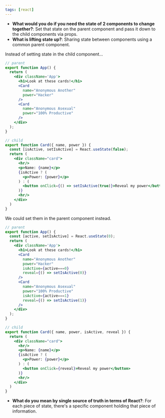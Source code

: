 ```yaml
---
tags: [react]
---
```

- **What would you do if you need the state of 2 components to change together?**: Set that state on the parent component and pass it down to the child components via props.
- **What is lifting state up?**: Sharing state between components using a common parent component.

Instead of setting state in the child component...

```jsx
// parent
export function App() {
  return (
    <div className='App'>
      <h1>Look at these cards!</h1>
      <Card
        name="Anonymous Another"
        power="Hacker"
      />
      <Card
        name="Anonymous Asexual"
        power="100% Productive"
      />
    </div>
  );
}

// child
export function Card({ name, power }) {
  const [isActive, setIsActive] = React.useState(false);
  return (
    <div className="card">
      <hr/>
      <p>Name: {name}</p>
      {isActive ? (
        <p>Power: {power}</p>
      ) : (
        <button onClick={() => setIsActive(true)}>Reveal my power</button>
      )}
      <hr/>
    </div>
  )
}
```

We could set them in the parent component instead.

```jsx
// parent
export function App() {
  const [active, setIsActive] = React.useState(0);
  return (
    <div className='App'>
      <h1>Look at these cards!</h1>
      <Card
        name="Anonymous Another"
        power="Hacker"
        isActive={active===0}
        reveal={() => setIsActive(0)}
      />
      <Card
        name="Anonymous Asexual"
        power="100% Productive"
        isActive={active===1}
        reveal={() => setIsActive(1)}
      />
    </div>
  );
}

// child
export function Card({ name, power, isActive, reveal }) {
  return (
    <div className="card">
      <hr/>
      <p>Name: {name}</p>
      {isActive ? (
        <p>Power: {power}</p>
      ) : (
        <button onClick={reveal}>Reveal my power</button>
      )}
      <hr/>
    </div>
  )
}
```
- **What do you mean by single source of truth in terms of React?**: For each piece of state, there's a specific component holding that piece of information.